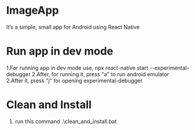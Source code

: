 # ImageApp
It’s a simple, small app for Android using React Native

# Run app in dev mode
1.For running app in dev mode use, 
        npx react-native start --experimental-debugger
2.After, for running it, press "a" to run android emulator  
2.After it, press "j" for opening experimental-debugger

# Clean and Install
1. run this command
        .\clean_and_install.bat
